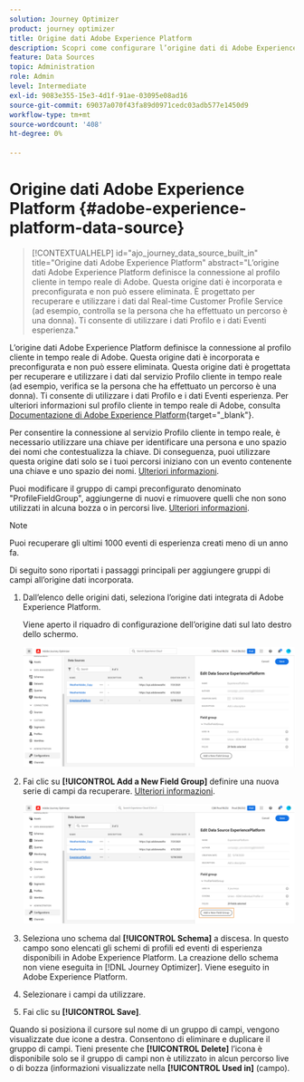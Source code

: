 ```yaml
---
solution: Journey Optimizer
product: journey optimizer
title: Origine dati Adobe Experience Platform
description: Scopri come configurare l’origine dati di Adobe Experience Platform
feature: Data Sources
topic: Administration
role: Admin
level: Intermediate
exl-id: 9083e355-15e3-4d1f-91ae-03095e08ad16
source-git-commit: 69037a070f43fa89d0971cedc03adb577e1450d9
workflow-type: tm+mt
source-wordcount: '408'
ht-degree: 0%

---
```


# Origine dati Adobe Experience Platform {#adobe-experience-platform-data-source}

>[!CONTEXTUALHELP]
>id="ajo_journey_data_source_built_in"
>title="Origine dati Adobe Experience Platform"
>abstract="L’origine dati Adobe Experience Platform definisce la connessione al profilo cliente in tempo reale di Adobe. Questa origine dati è incorporata e preconfigurata e non può essere eliminata. È progettato per recuperare e utilizzare i dati dal Real-time Customer Profile Service (ad esempio, controlla se la persona che ha effettuato un percorso è una donna). Ti consente di utilizzare i dati Profilo e i dati Eventi esperienza."

L’origine dati Adobe Experience Platform definisce la connessione al profilo cliente in tempo reale di Adobe. Questa origine dati è incorporata e preconfigurata e non può essere eliminata. Questa origine dati è progettata per recuperare e utilizzare i dati dal servizio Profilo cliente in tempo reale (ad esempio, verifica se la persona che ha effettuato un percorso è una donna). Ti consente di utilizzare i dati Profilo e i dati Eventi esperienza. Per ulteriori informazioni sul profilo cliente in tempo reale di Adobe, consulta [Documentazione di Adobe Experience Platform](https://experienceleague.adobe.com/docs/experience-platform/profile/home.html){target=&quot;_blank&quot;}.


Per consentire la connessione al servizio Profilo cliente in tempo reale, è necessario utilizzare una chiave per identificare una persona e uno spazio dei nomi che contestualizza la chiave. Di conseguenza, puoi utilizzare questa origine dati solo se i tuoi percorsi iniziano con un evento contenente una chiave e uno spazio dei nomi. [Ulteriori informazioni](../building-journeys/journey.md).

Puoi modificare il gruppo di campi preconfigurato denominato &quot;ProfileFieldGroup&quot;, aggiungerne di nuovi e rimuovere quelli che non sono utilizzati in alcuna bozza o in percorsi live. [Ulteriori informazioni](../datasource/configure-data-sources.md#define-field-groups).


>[!NOTE]
>
>Puoi recuperare gli ultimi 1000 eventi di esperienza creati meno di un anno fa.

Di seguito sono riportati i passaggi principali per aggiungere gruppi di campi all’origine dati incorporata.

1. Dall’elenco delle origini dati, seleziona l’origine dati integrata di Adobe Experience Platform.

   Viene aperto il riquadro di configurazione dell’origine dati sul lato destro dello schermo.

   ![](assets/journey23.png)

1. Fai clic su **[!UICONTROL Add a New Field Group]** definire una nuova serie di campi da recuperare. [Ulteriori informazioni](../datasource/configure-data-sources.md#define-field-groups).

   ![](assets/journey24.png)

1. Seleziona uno schema dal **[!UICONTROL Schema]** a discesa. In questo campo sono elencati gli schemi di profili ed eventi di esperienza disponibili in Adobe Experience Platform. La creazione dello schema non viene eseguita in [!DNL Journey Optimizer]. Viene eseguito in Adobe Experience Platform.
1. Selezionare i campi da utilizzare.
1. Fai clic su **[!UICONTROL Save]**.

Quando si posiziona il cursore sul nome di un gruppo di campi, vengono visualizzate due icone a destra. Consentono di eliminare e duplicare il gruppo di campi. Tieni presente che **[!UICONTROL Delete]** l’icona è disponibile solo se il gruppo di campi non è utilizzato in alcun percorso live o di bozza (informazioni visualizzate nella **[!UICONTROL Used in]** (campo).
